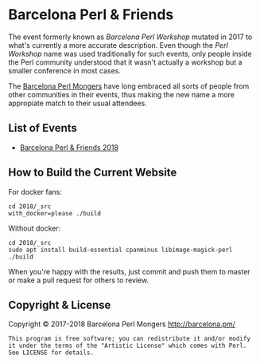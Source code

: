 Barcelona Perl & Friends
========================

The event formerly known as _Barcelona Perl Workshop_ mutated in
2017 to what's currently a more accurate description. Even though
the _Perl Workshop_ name was used traditionally for such events,
only people inside the Perl community understood that it wasn't
actually a workshop but a smaller conference in most cases.

The [Barcelona Perl Mongers](http://barcelona.pm) have long
embraced all sorts of people from other communities in their
events, thus making the new name a more appropiate match to
their usual attendees.

List of Events
--------------

* [Barcelona Perl & Friends 2018](http://friends.barcelona.pm/2018)

How to Build the Current Website
--------------------------------

For docker fans:

```
cd 2018/_src
with_docker=please ./build
```

Without docker:

```
cd 2018/_src
sudo apt install build-essential cpanminus libimage-magick-perl
./build
```

When you're happy with the results, just commit and push them to
master or make a pull request for others to review.

Copyright & License
-------------------

Copyright © 2017-2018 Barcelona Perl Mongers http://barcelona.pm/

```
This program is free software; you can redistribute it and/or modify
it under the terms of the "Artistic License" which comes with Perl.
See LICENSE for details.
```
